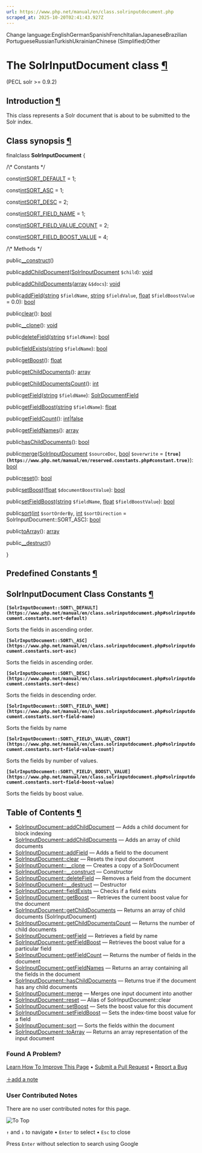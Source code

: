 ```yaml
---
url: https://www.php.net/manual/en/class.solrinputdocument.php
scraped_at: 2025-10-20T02:41:43.927Z
---
```


Change language:EnglishGermanSpanishFrenchItalianJapaneseBrazilian PortugueseRussianTurkishUkrainianChinese (Simplified)Other

# The SolrInputDocument class [¶](https://www.php.net/manual/en/class.solrinputdocument.php\#class.solrinputdocument)

(PECL solr >= 0.9.2)

## Introduction [¶](https://www.php.net/manual/en/class.solrinputdocument.php\#solrinputdocument.intro)

This class represents a Solr document that is about to be submitted to the Solr index.


## Class synopsis [¶](https://www.php.net/manual/en/class.solrinputdocument.php\#solrinputdocument.synopsis)

finalclass **SolrInputDocument**
{

/\\* Constants \*/

const[int](https://www.php.net/manual/en/language.types.integer.php)[SORT\_DEFAULT](https://www.php.net/manual/en/class.solrinputdocument.php#solrinputdocument.constants.sort-default) = 1;

const[int](https://www.php.net/manual/en/language.types.integer.php)[SORT\_ASC](https://www.php.net/manual/en/class.solrinputdocument.php#solrinputdocument.constants.sort-asc) = 1;

const[int](https://www.php.net/manual/en/language.types.integer.php)[SORT\_DESC](https://www.php.net/manual/en/class.solrinputdocument.php#solrinputdocument.constants.sort-desc) = 2;

const[int](https://www.php.net/manual/en/language.types.integer.php)[SORT\_FIELD\_NAME](https://www.php.net/manual/en/class.solrinputdocument.php#solrinputdocument.constants.sort-field-name) = 1;

const[int](https://www.php.net/manual/en/language.types.integer.php)[SORT\_FIELD\_VALUE\_COUNT](https://www.php.net/manual/en/class.solrinputdocument.php#solrinputdocument.constants.sort-field-value-count) = 2;

const[int](https://www.php.net/manual/en/language.types.integer.php)[SORT\_FIELD\_BOOST\_VALUE](https://www.php.net/manual/en/class.solrinputdocument.php#solrinputdocument.constants.sort-field-boost-value) = 4;

/\\* Methods \*/

public[\_\_construct](https://www.php.net/manual/en/solrinputdocument.construct.php)()

public[addChildDocument](https://www.php.net/manual/en/solrinputdocument.addchilddocument.php)([SolrInputDocument](https://www.php.net/manual/en/class.solrinputdocument.php) `$child`): [void](https://www.php.net/manual/en/language.types.void.php)

public[addChildDocuments](https://www.php.net/manual/en/solrinputdocument.addchilddocuments.php)([array](https://www.php.net/manual/en/language.types.array.php) `&$docs`): [void](https://www.php.net/manual/en/language.types.void.php)

public[addField](https://www.php.net/manual/en/solrinputdocument.addfield.php)([string](https://www.php.net/manual/en/language.types.string.php) `$fieldName`, [string](https://www.php.net/manual/en/language.types.string.php) `$fieldValue`, [float](https://www.php.net/manual/en/language.types.float.php) `$fieldBoostValue` = 0.0): [bool](https://www.php.net/manual/en/language.types.boolean.php)

public[clear](https://www.php.net/manual/en/solrinputdocument.clear.php)(): [bool](https://www.php.net/manual/en/language.types.boolean.php)

public[\_\_clone](https://www.php.net/manual/en/solrinputdocument.clone.php)(): [void](https://www.php.net/manual/en/language.types.void.php)

public[deleteField](https://www.php.net/manual/en/solrinputdocument.deletefield.php)([string](https://www.php.net/manual/en/language.types.string.php) `$fieldName`): [bool](https://www.php.net/manual/en/language.types.boolean.php)

public[fieldExists](https://www.php.net/manual/en/solrinputdocument.fieldexists.php)([string](https://www.php.net/manual/en/language.types.string.php) `$fieldName`): [bool](https://www.php.net/manual/en/language.types.boolean.php)

public[getBoost](https://www.php.net/manual/en/solrinputdocument.getboost.php)(): [float](https://www.php.net/manual/en/language.types.float.php)

public[getChildDocuments](https://www.php.net/manual/en/solrinputdocument.getchilddocuments.php)(): [array](https://www.php.net/manual/en/language.types.array.php)

public[getChildDocumentsCount](https://www.php.net/manual/en/solrinputdocument.getchilddocumentscount.php)(): [int](https://www.php.net/manual/en/language.types.integer.php)

public[getField](https://www.php.net/manual/en/solrinputdocument.getfield.php)([string](https://www.php.net/manual/en/language.types.string.php) `$fieldName`): [SolrDocumentField](https://www.php.net/manual/en/class.solrdocumentfield.php)

public[getFieldBoost](https://www.php.net/manual/en/solrinputdocument.getfieldboost.php)([string](https://www.php.net/manual/en/language.types.string.php) `$fieldName`): [float](https://www.php.net/manual/en/language.types.float.php)

public[getFieldCount](https://www.php.net/manual/en/solrinputdocument.getfieldcount.php)(): [int](https://www.php.net/manual/en/language.types.integer.php)\|[false](https://www.php.net/manual/en/language.types.singleton.php)

public[getFieldNames](https://www.php.net/manual/en/solrinputdocument.getfieldnames.php)(): [array](https://www.php.net/manual/en/language.types.array.php)

public[hasChildDocuments](https://www.php.net/manual/en/solrinputdocument.haschilddocuments.php)(): [bool](https://www.php.net/manual/en/language.types.boolean.php)

public[merge](https://www.php.net/manual/en/solrinputdocument.merge.php)([SolrInputDocument](https://www.php.net/manual/en/class.solrinputdocument.php) `$sourceDoc`, [bool](https://www.php.net/manual/en/language.types.boolean.php) `$overwrite` = **`[true](https://www.php.net/manual/en/reserved.constants.php#constant.true)`**): [bool](https://www.php.net/manual/en/language.types.boolean.php)

public[reset](https://www.php.net/manual/en/solrinputdocument.reset.php)(): [bool](https://www.php.net/manual/en/language.types.boolean.php)

public[setBoost](https://www.php.net/manual/en/solrinputdocument.setboost.php)([float](https://www.php.net/manual/en/language.types.float.php) `$documentBoostValue`): [bool](https://www.php.net/manual/en/language.types.boolean.php)

public[setFieldBoost](https://www.php.net/manual/en/solrinputdocument.setfieldboost.php)([string](https://www.php.net/manual/en/language.types.string.php) `$fieldName`, [float](https://www.php.net/manual/en/language.types.float.php) `$fieldBoostValue`): [bool](https://www.php.net/manual/en/language.types.boolean.php)

public[sort](https://www.php.net/manual/en/solrinputdocument.sort.php)([int](https://www.php.net/manual/en/language.types.integer.php) `$sortOrderBy`, [int](https://www.php.net/manual/en/language.types.integer.php) `$sortDirection` = SolrInputDocument::SORT\_ASC): [bool](https://www.php.net/manual/en/language.types.boolean.php)

public[toArray](https://www.php.net/manual/en/solrinputdocument.toarray.php)(): [array](https://www.php.net/manual/en/language.types.array.php)

public[\_\_destruct](https://www.php.net/manual/en/solrinputdocument.destruct.php)()

}

## Predefined Constants [¶](https://www.php.net/manual/en/class.solrinputdocument.php\#solrinputdocument.constants)

## SolrInputDocument Class Constants [¶](https://www.php.net/manual/en/class.solrinputdocument.php\#solrinputdocument.constants.types)

**`[SolrInputDocument::SORT\_DEFAULT](https://www.php.net/manual/en/class.solrinputdocument.php#solrinputdocument.constants.sort-default)`**

Sorts the fields in ascending order.

**`[SolrInputDocument::SORT\_ASC](https://www.php.net/manual/en/class.solrinputdocument.php#solrinputdocument.constants.sort-asc)`**

Sorts the fields in ascending order.

**`[SolrInputDocument::SORT\_DESC](https://www.php.net/manual/en/class.solrinputdocument.php#solrinputdocument.constants.sort-desc)`**

Sorts the fields in descending order.

**`[SolrInputDocument::SORT\_FIELD\_NAME](https://www.php.net/manual/en/class.solrinputdocument.php#solrinputdocument.constants.sort-field-name)`**

Sorts the fields by name

**`[SolrInputDocument::SORT\_FIELD\_VALUE\_COUNT](https://www.php.net/manual/en/class.solrinputdocument.php#solrinputdocument.constants.sort-field-value-count)`**

Sorts the fields by number of values.

**`[SolrInputDocument::SORT\_FIELD\_BOOST\_VALUE](https://www.php.net/manual/en/class.solrinputdocument.php#solrinputdocument.constants.sort-field-boost-value)`**

Sorts the fields by boost value.

## Table of Contents [¶](https://www.php.net/manual/en/class.solrinputdocument.php\#class.solrinputdocument)

- [SolrInputDocument::addChildDocument](https://www.php.net/manual/en/solrinputdocument.addchilddocument.php) — Adds a child document for block indexing
- [SolrInputDocument::addChildDocuments](https://www.php.net/manual/en/solrinputdocument.addchilddocuments.php) — Adds an array of child documents
- [SolrInputDocument::addField](https://www.php.net/manual/en/solrinputdocument.addfield.php) — Adds a field to the document
- [SolrInputDocument::clear](https://www.php.net/manual/en/solrinputdocument.clear.php) — Resets the input document
- [SolrInputDocument::\_\_clone](https://www.php.net/manual/en/solrinputdocument.clone.php) — Creates a copy of a SolrDocument
- [SolrInputDocument::\_\_construct](https://www.php.net/manual/en/solrinputdocument.construct.php) — Constructor
- [SolrInputDocument::deleteField](https://www.php.net/manual/en/solrinputdocument.deletefield.php) — Removes a field from the document
- [SolrInputDocument::\_\_destruct](https://www.php.net/manual/en/solrinputdocument.destruct.php) — Destructor
- [SolrInputDocument::fieldExists](https://www.php.net/manual/en/solrinputdocument.fieldexists.php) — Checks if a field exists
- [SolrInputDocument::getBoost](https://www.php.net/manual/en/solrinputdocument.getboost.php) — Retrieves the current boost value for the document
- [SolrInputDocument::getChildDocuments](https://www.php.net/manual/en/solrinputdocument.getchilddocuments.php) — Returns an array of child documents (SolrInputDocument)
- [SolrInputDocument::getChildDocumentsCount](https://www.php.net/manual/en/solrinputdocument.getchilddocumentscount.php) — Returns the number of child documents
- [SolrInputDocument::getField](https://www.php.net/manual/en/solrinputdocument.getfield.php) — Retrieves a field by name
- [SolrInputDocument::getFieldBoost](https://www.php.net/manual/en/solrinputdocument.getfieldboost.php) — Retrieves the boost value for a particular field
- [SolrInputDocument::getFieldCount](https://www.php.net/manual/en/solrinputdocument.getfieldcount.php) — Returns the number of fields in the document
- [SolrInputDocument::getFieldNames](https://www.php.net/manual/en/solrinputdocument.getfieldnames.php) — Returns an array containing all the fields in the document
- [SolrInputDocument::hasChildDocuments](https://www.php.net/manual/en/solrinputdocument.haschilddocuments.php) — Returns true if the document has any child documents
- [SolrInputDocument::merge](https://www.php.net/manual/en/solrinputdocument.merge.php) — Merges one input document into another
- [SolrInputDocument::reset](https://www.php.net/manual/en/solrinputdocument.reset.php) — Alias of SolrInputDocument::clear
- [SolrInputDocument::setBoost](https://www.php.net/manual/en/solrinputdocument.setboost.php) — Sets the boost value for this document
- [SolrInputDocument::setFieldBoost](https://www.php.net/manual/en/solrinputdocument.setfieldboost.php) — Sets the index-time boost value for a field
- [SolrInputDocument::sort](https://www.php.net/manual/en/solrinputdocument.sort.php) — Sorts the fields within the document
- [SolrInputDocument::toArray](https://www.php.net/manual/en/solrinputdocument.toarray.php) — Returns an array representation of the input document

### Found A Problem?

[Learn How To Improve This Page](https://github.com/php/doc-base/blob/master/README.md "This will take you to our contribution guidelines on GitHub")
•
[Submit a Pull Request](https://github.com/php/doc-en/blob/master/reference/solr/solrinputdocument.xml)
•
[Report a Bug](https://github.com/php/doc-en/issues/new?body=From%20manual%20page:%20https:%2F%2Fphp.net%2Fclass.solrinputdocument%0A%0A---)

[＋add a note](https://www.php.net/manual/add-note.php?sect=class.solrinputdocument&repo=en&redirect=https://www.php.net/manual/en/class.solrinputdocument.php)

### User Contributed Notes

There are no user contributed notes for this page.

![To Top](https://www.php.net/images/to-top@2x.png)

`↑` and `↓` to navigate •
`Enter` to select •
`Esc` to close


Press `Enter` without
selection to search using Google